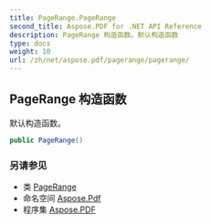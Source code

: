 ```yaml
---
title: PageRange.PageRange
second_title: Aspose.PDF for .NET API Reference
description: PageRange 构造函数。默认构造函数
type: docs
weight: 10
url: /zh/net/aspose.pdf/pagerange/pagerange/
---
```

## PageRange 构造函数

默认构造函数。

```csharp
public PageRange()
```

### 另请参见

* 类 [PageRange](../)
* 命名空间 [Aspose.Pdf](../../../aspose.pdf/)
* 程序集 [Aspose.PDF](../../../)